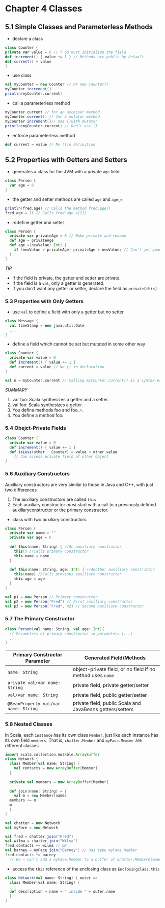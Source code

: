 Chapter 4 Classes
=================

## 5.1 Simple Classes and Parameterless Methods

* declare a class

```scala
class Counter { 
private var value = 0 // Y ou must initialize the field
def increment() { value += 1 } // Methods are public by default
def current() = value 
}
```

* use class

```scala
val myCounter = new Counter // Or new Counter()
myCounter.increment() 
println(myCounter.current)
```

* call a parameterless method

```scala
myCounter.current // for an accessor method
myCounter.current() // for a mutator method
myCounter.increment()// Use ()with mutator
println(myCounter.current) // Don’t use ()
```

* enforce parameterless method

```scala
def current = value // No ()in definition
```

## 5.2 Properties with Getters and Setters

* generates a class for the JVM with a private `age` field

```scala
class Person {
  var age = 0
}
```

* the getter and setter methods are called `age` and `age_=`

```scala
println(fred.age) // Calls the method fred.age()
fred.age = 21 // Calls fred.age_=(21)
```

* redefine getter and setter

```scala
class Person {
  private var privateAge = 0 // Make private and rename
  def age = privateAge
  def age_=(newValue: Int) {
    if (newValue > privateAge) privateAge = newValue; // Can’t get younger
  }
}
```

*TIP*

* If the field is private, the getter and setter are private.
* If the field is a `val`, only a getter is generated.
* If you don’t want any getter or setter, declare the field as `private[this]`

### 5.3 Properties with Only Getters

* use `val` to define a field with only a getter but no setter

```scala
class Message { 
  val timeStamp = new java.util.Date
  ...
}
```

* define a field which cannot be set but mutated in some other way

```scala
class Counter { 
  private var value = 0
  def increment() { value += 1 } 
  def current = value // No () in declaration
}

val n = myCounter.current // Calling myCounter.current() is a syntax error
```

*SUMMARY*

1. var foo: Scala synthesizes a getter and a setter.
2. val foo: Scala synthesizes a getter.
3. You define methods foo and foo_=.
4. You define a method foo.

### 5.4 Obejct-Private Fields

```scala
class Counter {
  private var value = 0
  def increment() { value += 1 }
  def isLess(other : Counter) = value < other.value 
    // Can access private field of other object
}
```
### 5.6 Auxiliary Constructors

Auxiliary constructors are very similar to those in Java and C++, with just two differences

1. The auxiliary constructors are called `this`
2. Each auxiliary constructor _must_ start with a call to a previously defined auxiliaryconstructor or the primary constructor.

* class with two auxiliary constructors

```scala
class Person {
  private var name = ""
  private var age = 0
  
  def this(name: String) { //An auxiliary constructor
    this() //Calls primary constructor
    this.name = name 
  }
  
  def this(name: String, age: Int) { //Another auxiliary constructor
    this(name) //Calls previous auxiliary constructor
    this.age = age 
  }
}

val p1 = new Person // Primary constructor
val p2 = new Person("Fred") // First auxiliary constructor
val p3 = new Person("Fred", 42) // Second auxiliary constructor
```

### 5.7 The Primary Constructor

```scala
class Person(val name: String, val age: Int){ 
  // Parameters of primary constructor in parameters (...)
  ...
}
```

Primary Constructor Parameter | Generated Field/Methods
----------------------------- | -----------------------
`name: String` | object-private field, or no field if no method uses `name`
`private val/var name: String` | private field, private getter/setter
`val/var name: String` | private field, public getter/setter
`@BeanProperty val/var name: String` | private field, public Scala and JavaBeans getters/setters

### 5.8 Nested Classes

In Scala, each `instance` has its own class `Member`, just like each instance has its own field `members`. That is, `chatter.Member` and `myFace.Member` are different classes.

```scala
import scala.collection.mutable.ArrayBuffer
class Network {
  class Member(val name: String) {
    val contacts = new ArrayBuffer[Member]
  }
  
  private val members = new ArrayBuffer[Member]
  
  def join(name: String) = {
    val m = new Member(name)
  members += m
  m
  }
}

val chatter = new Network
val myFace = new Network

val fred = chatter.join("Fred")
val wilma = chatter.join("Wilma")
fred.contacts += wilma // OK
val barney = myFace.join("Barney") // Has type myFace.Member
fred.contacts += barney 
  // No — can’t add a myFace.Member to a buffer of chatter.Memberelements
```

* access the `this` reference of the enclosing class as `EnclosingClass.this`

```scala
class Network(val name: String) { outer =>
  class Member(val name: String) {
  ...
  def description = name + " inside " + outer.name
  }
}
```

